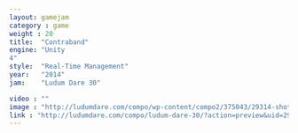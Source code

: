 ```yaml
---
layout: gamejam
category : game
weight : 20
title:  "Contraband"
engine: "Unity
4"
style:  "Real-Time Management"
year:   "2014"
jam:    "Ludum Dare 30"

video : ""
image : "http://ludumdare.com/compo/wp-content/compo2/375043/29314-shot1.png"
link : "http://ludumdare.com/compo/ludum-dare-30/?action=preview&uid=29314"
---
```

